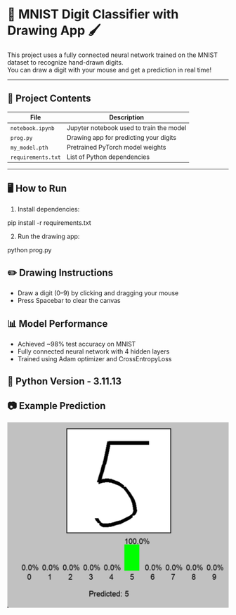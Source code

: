 # 🧠 MNIST Digit Classifier with Drawing App 🖌️

This project uses a fully connected neural network trained on the MNIST dataset to recognize hand-drawn digits.  
You can draw a digit with your mouse and get a prediction in real time!

---

## 🔧 Project Contents

| File            | Description                            |
|-----------------|----------------------------------------|
| `notebook.ipynb` | Jupyter notebook used to train the model |
| `prog.py`        | Drawing app for predicting your digits  |
| `my_model.pth`   | Pretrained PyTorch model weights        |
| `requirements.txt` | List of Python dependencies           |

---

## 🖥️ How to Run

1. Install dependencies:

pip install -r requirements.txt

2. Run the drawing app:

python prog.py

## ✏️ Drawing Instructions

* Draw a digit (0–9) by clicking and dragging your mouse
* Press Spacebar to clear the canvas

## 📊 Model Performance
* Achieved ~98% test accuracy on MNIST
* Fully connected neural network with 4 hidden layers
* Trained using Adam optimizer and CrossEntropyLoss

## 🐍 Python Version - 3.11.13

## 📷 Example Prediction

![The photo of an example of how the program works](example.png)